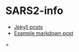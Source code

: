 # SARS2-info

- [Jekyll posts](https://jekyllrb.com/docs/posts/)
- [Example markdown post](https://github.com/fastai/fastpages/blob/master/_posts/2020-01-14-test-markdown-post.md)

<!-- {%- include toc.html html=content sanitize=true -%} -->>

